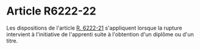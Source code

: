 # Article R6222-22

  
Les dispositions de l'article [R. 6222-21][1] s'appliquent lorsque la rupture intervient à l'initiative de l'apprenti suite à l'obtention d'un diplôme ou d'un titre.

 [1]: /affichCodeArticle.do?cidTexte=LEGITEXT000006072050&idArticle=LEGIARTI000018497222&dateTexte=&categorieLien=cid